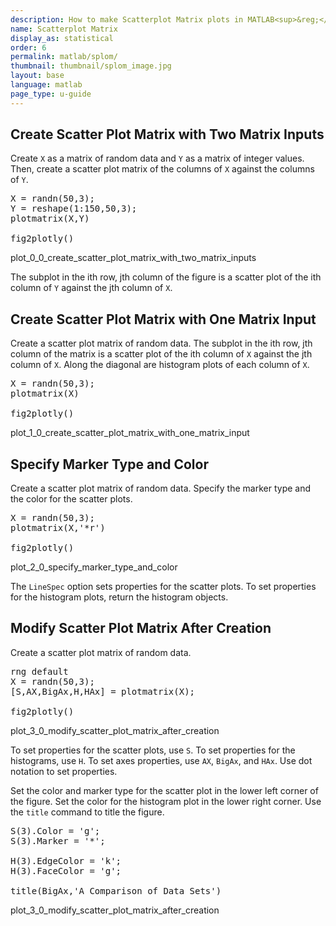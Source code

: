 ```yaml
---
description: How to make Scatterplot Matrix plots in MATLAB<sup>&reg;</sup> with Plotly.
name: Scatterplot Matrix
display_as: statistical
order: 6
permalink: matlab/splom/
thumbnail: thumbnail/splom_image.jpg
layout: base
language: matlab
page_type: u-guide
---
```


## Create Scatter Plot Matrix with Two Matrix Inputs

Create `X` as a matrix of random data and `Y` as a matrix of integer values. Then, create a scatter plot matrix of the columns of `X` against the columns of `Y`.

<pre class="mcode">
X = randn(50,3);
Y = reshape(1:150,50,3);  
plotmatrix(X,Y)

fig2plotly()
</pre>

plot_0_0_create_scatter_plot_matrix_with_two_matrix_inputs

The subplot in the ith row, jth column of the figure is a scatter plot of the ith column of `Y` against the jth column of `X`. 



<!--------------------- EXAMPLE BREAK ------------------------->

## Create Scatter Plot Matrix with One Matrix Input

Create a scatter plot matrix of random data. The subplot in the ith row, jth column of the matrix is a scatter plot of the ith column of `X` against the jth column of `X`. Along the diagonal are histogram plots of each column of `X`. 

<pre class="mcode">
X = randn(50,3);  
plotmatrix(X)

fig2plotly()
</pre>

plot_1_0_create_scatter_plot_matrix_with_one_matrix_input



<!--------------------- EXAMPLE BREAK ------------------------->

## Specify Marker Type and Color

Create a scatter plot matrix of random data. Specify the marker type and the color for the scatter plots.

<pre class="mcode">
X = randn(50,3);  
plotmatrix(X,'*r')

fig2plotly()
</pre>

plot_2_0_specify_marker_type_and_color

The `LineSpec` option sets properties for the scatter plots. To set properties for the histogram plots, return the histogram objects.



<!--------------------- EXAMPLE BREAK ------------------------->

## Modify Scatter Plot Matrix After Creation

Create a scatter plot matrix of random data. 

<pre class="mcode">
rng default
X = randn(50,3);
[S,AX,BigAx,H,HAx] = plotmatrix(X);

fig2plotly()
</pre>

plot_3_0_modify_scatter_plot_matrix_after_creation

To set properties for the scatter plots, use `S`. To set properties for the histograms, use `H`. To set axes properties, use `AX`, `BigAx`, and `HAx`. Use dot notation to set properties.

Set the color and marker type for the scatter plot in the lower left corner of the figure. Set the color for the histogram plot in the lower right corner. Use the `title` command to title the figure.

<pre class="mcode">
S(3).Color = 'g';
S(3).Marker = '*';  

H(3).EdgeColor = 'k';
H(3).FaceColor = 'g';  

title(BigAx,'A Comparison of Data Sets')
</pre>

plot_3_0_modify_scatter_plot_matrix_after_creation



<!--------------------- EXAMPLE BREAK ------------------------->

